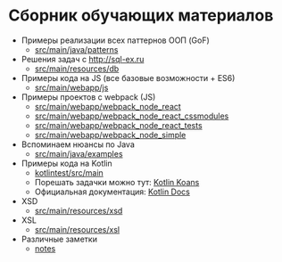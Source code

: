 # Сборник обучающих материалов

+ Примеры реализации всех паттернов ООП (GoF)
    + [src/main/java/patterns](src/main/java/patterns)
+ Решения задач с http://sql-ex.ru
    + [src/main/resources/db](src/main/resources/db)
+ Примеры кода на JS (все базовые возможности + ES6)
    + [src/main/webapp/js](src/main/webapp/js)
+ Примеры проектов с webpack (JS)
    + [src/main/webapp/webpack_node_react](src/main/webapp/webpack_node_react)
    + [src/main/webapp/webpack_node_react_cssmodules](src/main/webapp/webpack_node_react_cssmodules)
    + [src/main/webapp/webpack_node_react_tests](src/main/webapp/webpack_node_react_tests)
    + [src/main/webapp/webpack_node_simple](src/main/webapp/webpack_node_simple)
+ Вспоминаем нюансы по Java
  + [src/main/java/examples](src/main/java/examples)
+ Примеры кода на Kotlin
  + [kotlintest/src/main](kotlintest/src)
  + Порешать задачки можно тут: [Kotlin Koans](https://play.kotlinlang.org/koans/overview)
  + Официальная документация: [Kotlin Docs](https://kotlinlang.org/docs/home.html)
+ XSD
  + [src/main/resources/xsd](src/main/resources/xsd)
+ XSL
    + [src/main/resources/xsl](src/main/resources/xsl)
+ Различные заметки
    + [notes](notes)
